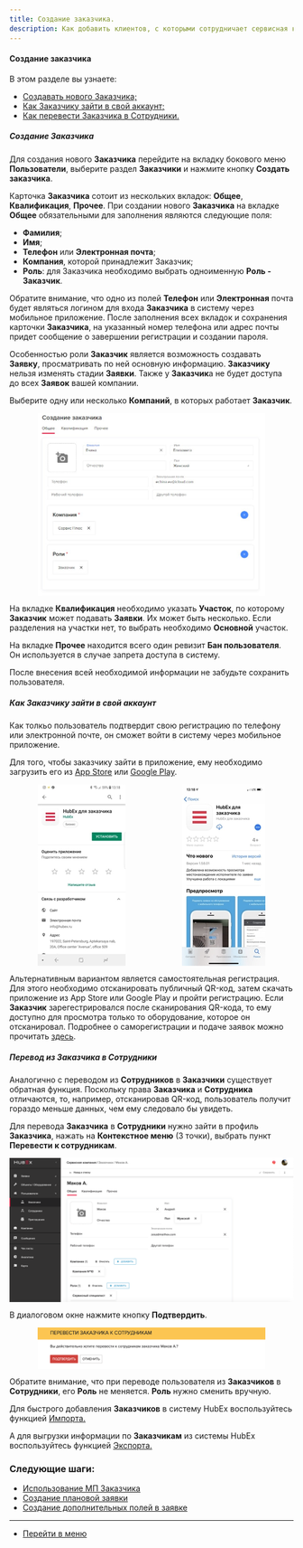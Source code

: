 ```yaml
---
title: Создание заказчика.
description: Как добавить клиентов, с которыми сотрудничает сервисная компания, в систему HubEx?
---
```


<!-- Yandex.Metrika counter -->
<script type="text/javascript">
    (function (m, e, t, r, i, k, a) {
        m[i] = m[i] || function () {
            (m[i].a = m[i].a || []).push(arguments)
        };
        m[i].l = 1 * new Date();
        k = e.createElement(t), a = e.getElementsByTagName(t)[0], k.async = 1, k.src = r, a.parentNode.insertBefore(k, a)
    })
    (window, document, "script", "https://mc.yandex.ru/metrika/tag.js", "ym");
    ym('{{ site.yandex_metric }}', "init", {
        id: '{{ site.yandex_metric }}',
        clickmap: true,
        trackLinks: true,
        accurateTrackBounce: true,
        webvisor: true
    });
</script>
<noscript>
    <div><img src="https://mc.yandex.ru/watch/'{{ site.yandex_metric }}'" style="position:absolute; left:-9999px;"
              alt=""/></div>
</noscript>
<!-- /Yandex.Metrika counter -->

#### Создание заказчика
В этом разделе вы узнаете:
<html>
<meta charset="utf-8">
<title>Быстрый переход внутри документа</title>
<ul>
    <li><a href="#createcust">Создавать нового Заказчика;</a></li>
    <li><a href="#access">Как Заказчику зайти в свой аккаунт;</a></li>
    <li><a href="#movetouser">Как перевести Заказчика в Сотрудники.</a></li>
</ul>
</html>

<h5 id="createcust">Создание Заказчика </h5>
<p>Для создания нового <strong>Заказчика</strong> перейдите на вкладку бокового меню <strong>Пользователи</strong>, выберите раздел <strong>Заказчики</strong> и нажмите
    кнопку <strong>Создать заказчика</strong>.</p>

<p>Карточка <strong>Заказчика</strong> сотоит из нескольких вкладок: <strong>Общее</strong>, <strong>Квалификация</strong>,
    <strong>Прочее</strong>. При создании нового <strong>Заказчика</strong> на вкладке
    <strong>Общее</strong> обязательными для заполнения являются следующие поля:</p>
<p>
<ul>
    <li><strong> Фамилия</strong>;</li>
    <li><strong> Имя</strong>;</li>
    <li><strong> Телефон</strong> или <strong>Электронная почта</strong>;</li>
    <li><strong> Компания</strong>, которой принадлежит Заказчик;</li>
    <li><strong>Роль</strong>: для Заказчика необходимо выбрать одноименную <strong> Роль - Заказчик</strong>.</li>

</ul> </p>

<p>Обратите внимание, что одно из полей <strong>Телефон</strong> или <strong>Электронная</strong> почта будет являться логином для входа <strong>Заказчика</strong> в
    систему через мобильное приложение. После заполнения всех вкладок и сохранения карточки <strong>Заказчика</strong>,
    на указанный
    номер телефона или адрес почты придет сообщение о завершении регистрации и создании пароля.</p>

<p>Особенностью роли <strong>Заказчик</strong> является возможность создавать <strong>Заявку</strong>, просматривать по ней основную
    информацию. <strong>Заказчику</strong> нельзя изменять стадии <strong>Заявки</strong>. Также у <strong>Заказчик</strong>а не будет доступа до всех <strong>Заявок</strong> вашей
    компании.</p>

<p>Выберите одну или несколько <strong>Компаний</strong>, в которых работает <strong>Заказчик</strong>. </p>

<div>
    <img style="margin: 0 auto; display: block; max-width: 80%;"
         src="/attachments/images/FAQ/USER/CreatingCustomer/CreateCustomer.jpg"/>
</div>


<p>На вкладке <strong>Квалификация</strong> необходимо указать <strong>Участок</strong>, по которому <strong>Заказчик</strong> может
    подавать <strong>Заявки</strong>. Их может быть несколько. Если разделения на участки нет, то выбрать необходимо
    <strong>Основной</strong> участок.</li></p>

<p>На вкладке <strong>Прочее</strong> находится всего один ревизит <strong>Бан пользователя</strong>. Он используется в
    случае запрета доступа в систему.</p>
<p>После внесения всей необходимой информации не забудьте сохранить пользователя.</p>

<h5 id="access">Как Заказчику зайти в свой аккаунт</h5>
<p>Как толкьо пользователь подтвердит свою регистрацию по телефону или электронной почте, он сможет войти в систему
    через мобильное приложение.</p>

Для того, чтобы заказчику зайти в приложение, ему необходимо загрузить его из <a
        href="https://itunes.apple.com/ru/app//id1386688688?mt=8">App Store</a> или <a
        href="https://play.google.com/store/apps/details?id=ru.hubex.engineer">Google
    Play</a>.

<div style="display: flex;">
    <img style="margin: 0 auto; display: block; max-width: 100%;"
         src="/attachments/images/FAQ/USER/CreatingCustomer/cust2.jpg"/><img
        style="margin: 0 auto; display: block; max-width: 100%;"
        src="/attachments/images/FAQ/USER/CreatingCustomer/cust3.jpg"/>
</div>

<p>Альтернативным вариантом является самостоятельная регистрация. Для этого необходимо отсканировать публичный QR-код,
    затем скачать приложение из App Store или Google Play и пройти регистрацию. Если <strong>Заказчик</strong> зарегестрировался после
    сканирования QR-кода, то ему доступно
    для просмотра только то оборудование, которое он отсканировал. Подробнее о саморегистрации и подаче заявок можно
    прочитать <a href="https://wiki.hubex.ru/docs/FAQ/RU/user/SelfRegister.html"> здесь</a>.</p>

<h5 id="movetouser">Перевод из Заказчика в Сотрудники</h5>
<p>Аналогично с переводом из <strong>Сотрудников</strong> в <strong>Заказчики</strong> существует обратная функция. Поскольку права <strong>Заказчика</strong> и <strong>Сотрудника</strong>
    отличаются, то, например, отсканировав QR-код, пользователь получит гораздо меньше данных, чем ему следовало бы
    увидеть.</p>

<p>Для перевода <strong>Заказчика</strong> в <strong>Сотрудники</strong> нужно зайти в профиль <strong>Заказчика</strong>, нажать на <strong>Контекстное меню</strong>
    (3 точки), выбрать пункт <strong>Перевести к сотрудникам</strong>.</p>
<div>
    <img style="margin: 0 auto; display: block; max-width: 100%;"
         src="/attachments/images/FAQ/USER/CreatingCustomer/cust4.png"/>
</div>
    

В диалоговом окне нажмите кнопку <strong>Подтвердить</strong>.
<div>
    <img style="margin: 0 auto; display: block; max-width: 80%;"
         src="/attachments/images/FAQ/USER/CreatingCustomer/cust5.png"/>
</div>


<p>Обратите внимание, что при переводе пользователя из <strong>Заказчиков</strong> в <strong>Сотрудники</strong>, его <strong>Роль</strong> не меняется. <strong>Роль</strong> нужно сменить
    вручную.</p>


<p> Для быстрого добавления <strong>Заказчиков</strong> в систему HubEx воспользуйтесь функцией <a
        href="https://wiki.hubex.ru/docs/FAQ/RU/user/Import.html#workers"> Импорта.</a></p>
<p> А для выгрузки информации по <strong>Заказчикам</strong> из системы HubEx воспользуйтесь функцией <a
        href="https://wiki.hubex.ru/docs/FAQ/RU/user/Export.html#workers"> Экспорта.</a></p>

### Следующие шаги:
- [Использование МП Заказчика](./CustomerApp.md)
- [Создание плановой заявки](./PlannedTickets.md)
- [Создание дополнительных полей в заявке](./AdditionalFields.md)


____
- [Перейти в меню](http://wiki.hubex.ru)
